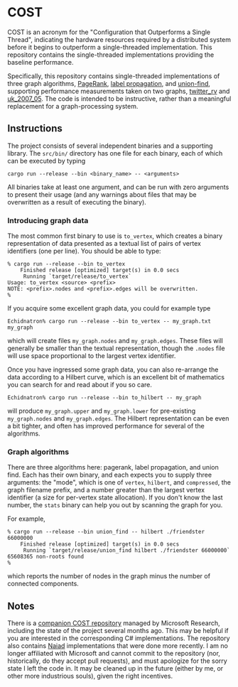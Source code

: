 # COST

COST is an acronym for the "Configuration that Outperforms a Single Thread", indicating the hardware resources required by a distributed system before it begins to outperform a single-threaded implementation. This repository contains the single-threaded implementations providing the baseline performance.

Specifically, this repository contains single-threaded implementations of three graph algorithms, [PageRank](http://en.wikipedia.org/wiki/PageRank), [label propagation](http://www.cs.cmu.edu/~ukang/papers/HalfpICDE2011.pdf), and [union-find](http://en.wikipedia.org/wiki/Disjoint-set_data_structure), supporting performance measurements taken on two graphs, [twitter_rv](http://an.kaist.ac.kr/traces/WWW2010.html) and [uk_2007_05](http://law.di.unimi.it/webdata/uk-2007-05/). The code is intended to be instructive, rather than a meaningful replacement for a graph-processing system.

## Instructions

The project consists of several independent binaries and a supporting library. The `src/bin/` directory has one file for each binary, each of which can be executed by typing

    cargo run --release --bin <binary_name> -- <arguments>

All binaries take at least one argument, and can be run with zero arguments to present their usage (and any warnings about files that may be overwritten as a result of executing the binary).

### Introducing graph data

The most common first binary to use is `to_vertex`, which creates a binary representation of data presented as a textual list of pairs of vertex identifiers (one per line). You should be able to type:

    % cargo run --release --bin to_vertex
        Finished release [optimized] target(s) in 0.0 secs
         Running `target/release/to_vertex`
    Usage: to_vertex <source> <prefix>
    NOTE: <prefix>.nodes and <prefix>.edges will be overwritten.
    %

If you acquire some excellent graph data, you could for example type

    Echidnatron% cargo run --release --bin to_vertex -- my_graph.txt my_graph

which will create files `my_graph.nodes` and `my_graph.edges`. These files will generally be smaller than the textual representation, though the `.nodes` file will use space proportional to the largest vertex identifier.

Once you have ingressed some graph data, you can also re-arrange the data according to a Hilbert curve, which is an excellent bit of mathematics you can search for and read about if you so care.

    Echidnatron% cargo run --release --bin to_hilbert -- my_graph

will produce `my_graph.upper` and `my_graph.lower` for pre-existing `my_graph.nodes` and `my_graph.edges`. The Hilbert representation can be even a bit tighter, and often has improved performance for several of the algorithms.

### Graph algorithms

There are three algorithms here: pagerank, label propagation, and union find. Each has their own binary, and each expects you to supply three arguments: the "mode", which is one of `vertex`, `hilbert`, and `compressed`, the graph filename prefix, and a number greater than the largest vertex identifier (a size for per-vertex state allocation). If you don't know the last number, the `stats` binary can help you out by scanning the graph for you.

For example,

    % cargo run --release --bin union_find -- hilbert ./friendster 66000000
        Finished release [optimized] target(s) in 0.0 secs
         Running `target/release/union_find hilbert ./friendster 66000000`
    65608365 non-roots found
    %

which reports the number of nodes in the graph minus the number of connected components.

## Notes

There is a [companion COST repository](https://github.com/MicrosoftResearch/NaiadSamples) managed by Microsoft Research, including the state of the project several months ago. This may be helpful if you are interested in the corresponding C# implementations. The repository also contains [Naiad](http://research.microsoft.com/Naiad/) implementations that were done more recently. I am no longer affiliated with Microsoft and cannot commit to the repository (nor, historically, do they accept pull requests), and must apologize for the sorry state I left the code in. It may be cleaned up in the future (either by me, or other more industrious souls), given the right incentives.
